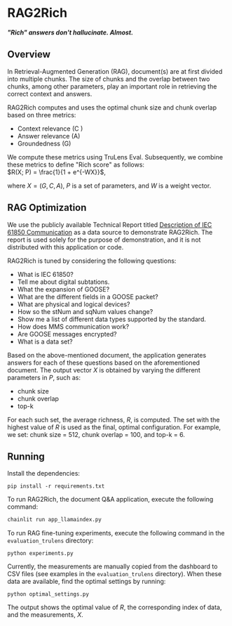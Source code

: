
# RAG2Rich  
  
***"Rich" answers don't hallucinate. Almost.***  
  
  
## Overview  
  
In Retrieval-Augmented Generation (RAG), document(s) are at first divided into multiple chunks.  The size of chunks and the overlap between two chunks, among other parameters, play an important role in retrieving the correct context and answers.  
  
RAG2Rich computes and uses the optimal chunk size and chunk overlap based on three metrics:  
- Context relevance (C )  
- Answer relevance (A)  
- Groundedness (G)  
  
We compute these metrics using TruLens Eval. Subsequently, we combine these metrics to define "Rich score" as follows:  
$R(X; P) = \frac{1}{1 + e^{-WX}}$,

where $X = (G, C, A)$, $P$ is a set of parameters, and $W$ is a weight vector.  


## RAG Optimization
  
We use the publicly available Technical Report titled [Description of IEC 61850 Communication](https://www.fit.vut.cz/research/publication-file/11832/TR-61850.pdf) as a data source to demonstrate RAG2Rich. The report is used solely for the purpose of demonstration, and it is not distributed with this application or code.  
  
RAG2Rich is tuned by considering the following questions:  
- What is IEC 61850?  
- Tell me about digital subtations.  
- What the expansion of GOOSE?  
- What are the different fields in a GOOSE packet?  
- What are physical and logical devices?  
- How so the stNum and sqNum values change?  
- Show me a list of different data types supported by the standard.  
- How does MMS communication work?  
- Are GOOSE messages encrypted?  
- What is a data set?  
  
Based on the above-mentioned document, the application generates answers for each of these questions based on the aforementioned document.  The output vector $X$ is obtained by varying the different parameters in $P$, such as:  
- chunk size  
- chunk overlap  
- top-k 
  
For each such set, the average richness, $R$, is computed.  The set with the highest value of $R$ is used as the final, optimal configuration. For example, we set: chunk size = 512, chunk overlap = 100, and top-k = 6.


## Running

Install the dependencies:

`pip install -r requirements.txt`

To run RAG2Rich, the document Q&A application, execute the following command:
```python
chainlit run app_llamaindex.py
```

To run RAG fine-tuning experiments, execute the following command in the `evaluation_trulens` directory:

`python experiments.py`

Currently, the measurements are manually copied from the dashboard to CSV files (see examples in the `evaluation_trulens` directory). When these data are available, find the optimal settings by running:

`python optimal_settings.py`

The output shows the optimal value of $R$, the corresponding index of data, and the measurements, $X$.